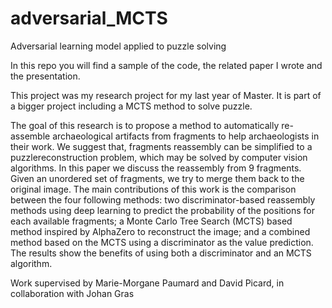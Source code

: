 # adversarial_MCTS

Adversarial learning model applied to puzzle solving

In this repo you will find a sample of the code, the related paper I wrote and the presentation.

This project was my research project for my last year of Master. It is part of a bigger project including a MCTS method to solve puzzle. 

The goal of this research is to propose a method to automatically re-assemble archaeological artifacts from fragments to help archaeologists in their work. We suggest that, fragments reassembly can be simplified to a puzzlereconstruction problem, which may be solved by computer vision algorithms. In this paper we discuss the reassembly from 9 fragments. Given an unordered set of fragments, we try to merge them back to the original image. The main contributions of this work is the comparison between the four following methods: two discriminator-based reassembly methods using deep learning to predict the probability of the positions for each available fragments; a Monte Carlo Tree Search (MCTS) based method inspired by AlphaZero to reconstruct the image; and a combined method based on the MCTS using a discriminator as the value prediction. The results show the benefits of using both a discriminator and an MCTS algorithm.

Work supervised by Marie-Morgane Paumard and David Picard, in collaboration with Johan Gras
